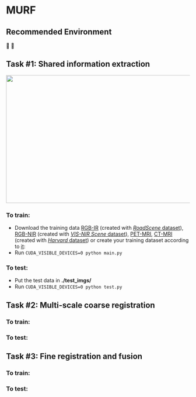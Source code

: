 # MURF

## Recommended Environment
:white_square_button:
:white_square_button:

## **Task #1: Shared information extraction**
<div align=center><img src="https://github.com/hanna-xu/others/blob/master/images/MURF_task1_show.png" width="950" height="350"/></div>

### To train:
* Download the training data [RGB-IR]() (created with [*RoadScene* dataset](https://github.com/hanna-xu/RoadScene)), [RGB-NIR]() (created with [*VIS-NIR Scene* dataset](http://matthewalunbrown.com/nirscene/nirscene.html)), [PET-MRI](), [CT-MRI]() (created with [*Harvard* dataset](http://www.med.harvard.edu/AANLIB/home.html)) or create your training dataset according to [it](https://github.com/hanna-xu/utils):<br>
* Run ```CUDA_VISIBLE_DEVICES=0 python main.py```
### To test:
* Put the test data in **./test_imgs/**<br>
* Run ```CUDA_VISIBLE_DEVICES=0 python test.py```<br>

## Task #2: Multi-scale coarse registration
### To train:
### To test:

## Task #3: Fine registration and fusion
### To train:
### To test:
